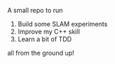 A small repo to run 

1. Build some SLAM experiments
2. Improve my C++ skill
3. Learn a bit of TDD

all from the ground up!
